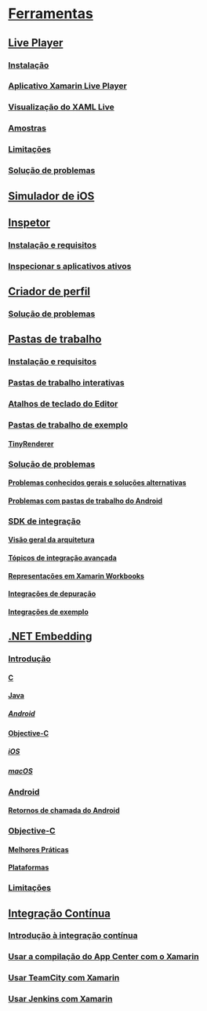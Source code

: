 # [Ferramentas](index.yml)
## [Live Player](live-player/index.md)
### [Instalação](live-player/install.md)
### [Aplicativo Xamarin Live Player](live-player/player.md)
### [Visualização do XAML Live](live-player/live-view.md)
### [Amostras](live-player/samples.md)
### [Limitações](live-player/limitations.md)
### [Solução de problemas](live-player/troubleshooting.md)
## [Simulador de iOS](ios-simulator.md)
## [Inspetor](inspector/index.md)
### [Instalação e requisitos](inspector/install.md)
### [Inspecionar s aplicativos ativos](inspector/inspect.md)
## [Criador de perfil](profiler/index.md)
### [Solução de problemas](profiler/troubleshooting.md)
## [Pastas de trabalho](workbooks/index.md)
### [Instalação e requisitos](workbooks/install.md)
### [Pastas de trabalho interativas](workbooks/workbook.md)
### [Atalhos de teclado do Editor](workbooks/keybindings.md)
### [Pastas de trabalho de exemplo](workbooks/samples/index.md)
#### [TinyRenderer](workbooks/samples/tinyrenderer.md)
### [Solução de problemas](workbooks/troubleshooting/index.md)
#### [Problemas conhecidos gerais e soluções alternativas](workbooks/troubleshooting/general.md)
#### [Problemas com pastas de trabalho do Android](workbooks/troubleshooting/android.md)
### [SDK de integração](workbooks/sdk/index.md)
#### [Visão geral da arquitetura](workbooks/sdk/architecture.md)
#### [Tópicos de integração avançada](workbooks/sdk/integrations.md)
#### [Representações em Xamarin Workbooks](workbooks/sdk/representations.md)
#### [Integrações de depuração](workbooks/sdk/debugging.md)
#### [Integrações de exemplo](workbooks/sdk/samples.md)
## [.NET Embedding](dotnet-embedding/index.md)
### [Introdução](dotnet-embedding/get-started/index.md)
#### [C](dotnet-embedding/get-started/c.md)
#### [Java](dotnet-embedding/get-started/java/index.md)
##### [Android](dotnet-embedding/get-started/java/android.md)
#### [Objective-C](dotnet-embedding/get-started/objective-c/index.md)
##### [iOS](dotnet-embedding/get-started/objective-c/ios.md)
##### [macOS](dotnet-embedding/get-started/objective-c/macos.md)
### [Android](dotnet-embedding/android/index.md)
#### [Retornos de chamada do Android](dotnet-embedding/android/callbacks.md)
### [Objective-C](dotnet-embedding/objective-c/index.md)
#### [Melhores Práticas](dotnet-embedding/objective-c/best-practices.md)
#### [Plataformas](dotnet-embedding/objective-c/platforms.md)
### [Limitações](dotnet-embedding/limitations.md)


## [Integração Contínua](ci/index.md)
### [Introdução à integração contínua](ci/intro-to-ci.md)
### [Usar a compilação do App Center com o Xamarin](/appcenter/build/xamarin/)
### [Usar TeamCity com Xamarin](ci/teamcity.md)
### [Usar Jenkins com Xamarin](ci/jenkins-walkthrough.md)
